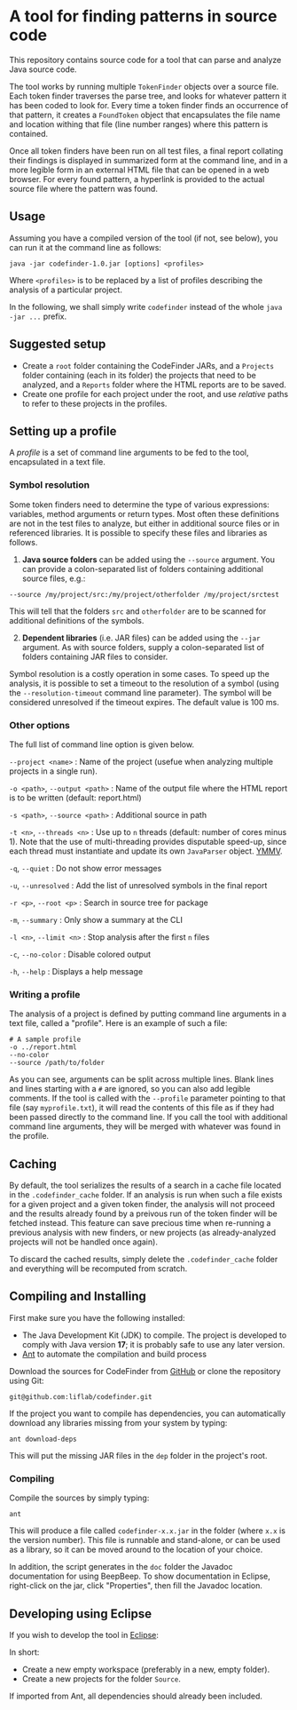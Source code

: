 A tool for finding patterns in source code
==========================================

This repository contains source code for a tool that can parse and analyze
Java source code.

The tool works by running multiple `TokenFinder` objects over a source
file. Each token finder traverses the parse tree, and looks for whatever
pattern it has been coded to look for. Every time a token finder finds an
occurrence of that pattern, it creates a `FoundToken` object that encapsulates
the file name and location withing that file (line number ranges) where this
pattern is contained.

Once all token finders have been run on all test files, a final report
collating their findings is displayed in summarized form at the command line,
and in a more legible form in an external HTML file that can be opened in a
web browser. For every found pattern, a hyperlink is provided to the actual
source file where the pattern was found.

Usage
-----

Assuming you have a compiled version of the tool (if not, see below), you can
run it at the command line as follows:

    java -jar codefinder-1.0.jar [options] <profiles>

Where `<profiles>` is to be replaced by a list of profiles describing the analysis
of a particular project.

In the following, we shall simply write `codefinder` instead of the whole
`java -jar ...` prefix.

Suggested setup
--------------

- Create a `root` folder containing the CodeFinder JARs, and a `Projects`
  folder containing (each in its folder) the projects that need to be
  analyzed, and a `Reports` folder where the HTML reports are to be saved.
- Create one profile for each project under the root, and use *relative*
  paths to refer to these projects in the profiles.

Setting up a profile
-------------------

A *profile* is a set of command line arguments to be fed to the tool,
encapsulated in a text file.

### Symbol resolution

Some token finders need to determine the type of various expressions:
variables, method arguments or return types. Most often these definitions
are not in the test files to analyze, but either in additional source files
or in referenced libraries. It is possible to specify these files and
libraries as follows.

1. **Java source folders** can be added using the `--source` argument.
   You can provide a colon-separated list of folders containing additional
   source files, e.g.:
```
--source /my/project/src:/my/project/otherfolder /my/project/srctest
```
   This will tell that the folders `src` and `otherfolder` are to be
   scanned for additional definitions of the symbols.

2. **Dependent libraries** (i.e. JAR files) can be added using the
   `--jar` argument. As with source folders, supply a colon-separated
   list of folders containing JAR files to consider.

Symbol resolution is a costly operation in some cases. To speed up the analysis,
it is possible to set a timeout to the resolution of a symbol (using the
`--resolution-timeout` command line parameter). The symbol will
be considered unresolved if the timeout expires. The default value is 100 ms.

### Other options

The full list of command line option is given below.

`--project <name>`
: Name of the project (usefue when analyzing multiple projects in
  a single run).

`-o <path>`, `--output <path>`
: Name of the output file where the HTML report is to be written
  (default: report.html)

`-s <path>`, `--source <path>`
: Additional source in path

`-t <n>`, `--threads <n>`
: Use up to `n` threads (default: number of cores minus 1). Note that
  the use of multi-threading provides disputable speed-up, since each
  thread must instantiate and update its own `JavaParser` object.
  [YMMV](https://dictionary.cambridge.org/dictionary/english/ymmv).

`-q`, `--quiet`
: Do not show error messages

`-u`, `--unresolved`
: Add the list of unresolved symbols in the final report

`-r <p>`, `--root <p>`
: Search in source tree for package 

`-m`, `--summary`
: Only show a summary at the CLI

`-l <n>`, `--limit <n>`
: Stop analysis after the first `n` files

`-c`, `--no-color`
: Disable colored output

`-h`, `--help`
: Displays a help message

### Writing a profile

The analysis of a project is defined by putting command line arguments in a
text file, called a "profile". Here is an example of such a file:

```
# A sample profile
-o ../report.html
--no-color
--source /path/to/folder
```

As you can see, arguments can be split across multiple lines. Blank lines and
lines starting with a `#` are ignored, so you can also add legible comments.
If the tool is called with the `--profile` parameter pointing to that file
(say `myprofile.txt`), it will read the contents of this file as if they had
been passed directly to the command line. If you call the tool with additional
command line arguments, they will be merged with whatever was found in the profile.

Caching
-------

By default, the tool serializes the results of a search in a cache file
located in the `.codefinder_cache` folder. If an analysis is run when such a file
exists for a given project and a given token finder, the analysis will not
proceed and the results already found by a preivous run of the token finder will
be fetched instead. This feature can save precious time when re-running a
previous analysis with new finders, or new projects (as already-analyzed
projects will not be handled once again).

To discard the cached results, simply delete the `.codefinder_cache` folder
and everything will be recomputed from scratch.

Compiling and Installing
------------------------

First make sure you have the following installed:

- The Java Development Kit (JDK) to compile. The project is developed to comply
  with Java version **17**; it is probably safe to use any later version.
- [Ant](http://ant.apache.org) to automate the compilation and build process

Download the sources for CodeFinder from
[GitHub](https://github.com/liflab/codefinder) or clone the
repository using Git:

    git@github.com:liflab/codefinder.git

If the project you want to compile has dependencies,
you can automatically download any libraries missing from your
system by typing:

    ant download-deps

This will put the missing JAR files in the `dep` folder in the project's
root.

### Compiling

Compile the sources by simply typing:

    ant

This will produce a file called `codefinder-x.x.jar` in the folder
(where `x.x` is the version number). This file
is runnable and stand-alone, or can be used as a library, so it can be moved
around to the location of your choice.

In addition, the script generates in the `doc` folder the Javadoc
documentation for using BeepBeep. To show documentation in Eclipse,
right-click on the jar, click "Properties", then fill the Javadoc location.

Developing using Eclipse 
------------------------

If you wish to develop the tool in [Eclipse](https://eclipse.org):

In short:

- Create a new empty workspace (preferably in a new, empty folder).
- Create a new projects for the folder `Source`.

If imported from Ant, all dependencies should already been included.
